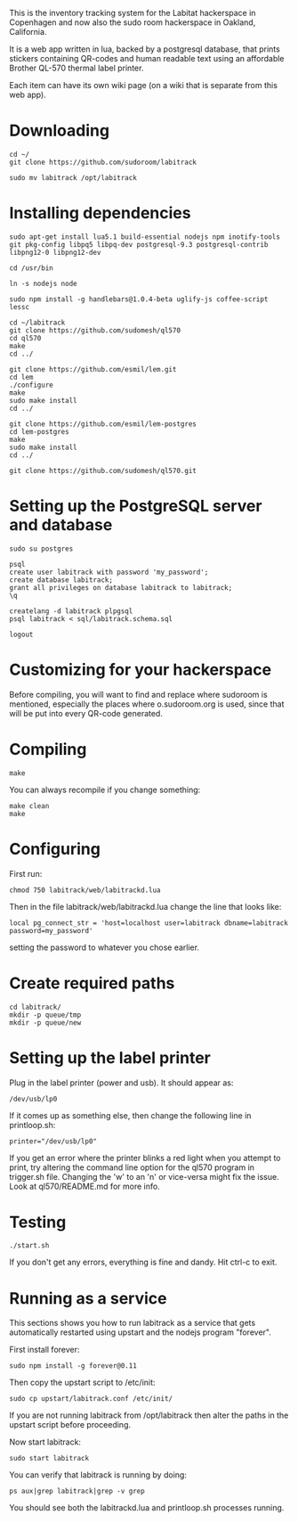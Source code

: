 This is the inventory tracking system for the Labitat hackerspace in Copenhagen and now also the sudo room hackerspace in Oakland, California.

It is a web app written in lua, backed by a postgresql database, that prints stickers containing QR-codes and human readable text using an affordable Brother QL-570 thermal label printer.

Each item can have its own wiki page (on a wiki that is separate from this web app).

# Downloading 

```
cd ~/
git clone https://github.com/sudoroom/labitrack

sudo mv labitrack /opt/labitrack
```

# Installing dependencies

```
sudo apt-get install lua5.1 build-essential nodejs npm inotify-tools git pkg-config libpq5 libpq-dev postgresql-9.3 postgresql-contrib libpng12-0 libpng12-dev

cd /usr/bin

ln -s nodejs node

sudo npm install -g handlebars@1.0.4-beta uglify-js coffee-script lessc

cd ~/labitrack
git clone https://github.com/sudomesh/ql570
cd ql570
make
cd ../

git clone https://github.com/esmil/lem.git
cd lem
./configure
make
sudo make install
cd ../

git clone https://github.com/esmil/lem-postgres
cd lem-postgres
make
sudo make install
cd ../

git clone https://github.com/sudomesh/ql570.git

```

# Setting up the PostgreSQL server and database

```
sudo su postgres

psql
create user labitrack with password 'my_password';
create database labitrack;
grant all privileges on database labitrack to labitrack;
\q

createlang -d labitrack plpgsql
psql labitrack < sql/labitrack.schema.sql

logout
```

# Customizing for your hackerspace

Before compiling, you will want to find and replace where sudoroom is mentioned, especially the places where o.sudoroom.org is used, since that will be put into every QR-code generated.

# Compiling

```
make
```

You can always recompile if you change something:

```
make clean
make
```

# Configuring

First run:

```
chmod 750 labitrack/web/labitrackd.lua
```

Then in the file labitrack/web/labitrackd.lua change the line that looks like:

```
local pg_connect_str = 'host=localhost user=labitrack dbname=labitrack password=my_password'
```

setting the password to whatever you chose earlier.

# Create required paths

```
cd labitrack/
mkdir -p queue/tmp
mkdir -p queue/new
```

# Setting up the label printer

Plug in the label printer (power and usb). It should appear as:

```
/dev/usb/lp0
```

If it comes up as something else, then change the following line in printloop.sh:

```
printer="/dev/usb/lp0"
```

If you get an error where the printer blinks a red light when you attempt to print, try altering the command line option for the ql570 program in trigger.sh file. Changing the 'w' to an 'n' or vice-versa might fix the issue. Look at ql570/README.md for more info.

# Testing

```
./start.sh
```

If you don't get any errors, everything is fine and dandy. Hit ctrl-c to exit.

# Running as a service

This sections shows you how to run labitrack as a service that gets automatically restarted using upstart and the nodejs program "forever".

First install forever:

```
sudo npm install -g forever@0.11
```

Then copy the upstart script to /etc/init:

```
sudo cp upstart/labitrack.conf /etc/init/
```

If you are not running labitrack from /opt/labitrack then alter the paths in the upstart script before proceeding.

Now start labitrack:

```
sudo start labitrack
```

You can verify that labitrack is running by doing:

```
ps aux|grep labitrack|grep -v grep
```

You should see both the labitrackd.lua and printloop.sh processes running.


